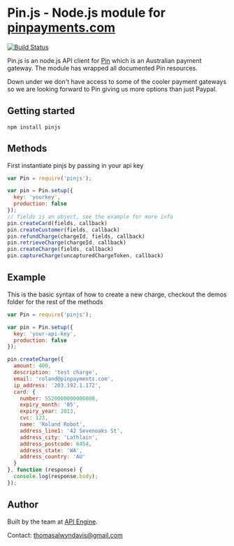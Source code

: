 # Pin.js - Node.js module for [pinpayments.com](http://pinpayments.com)

[![Build Status](https://secure.travis-ci.org/ApiEngine/pinjs.png?branch=master)](http://travis-ci.org/ApiEngine/pinjs)

Pin.js is an node.js API client for [Pin](https://pinpayments.com/) which is an Australian payment gateway.    The module has wrapped all documented Pin resources.

Down under we don't have access to some of the cooler payment gateways so we are looking forward to Pin giving us more options than just Paypal.

## Getting started

```
npm install pinjs
```

## Methods

First instantiate pinjs by passing in your api key 

```javascript
var Pin = require('pinjs');

var pin = Pin.setup({
  key: 'yourkey',
  production: false
});
// fields is an object, see the example for more info
pin.createCard(fields, callback)
pin.createCustomer(fields, callback)
pin.refundCharge(chargeId, fields, callback)
pin.retrieveCharge(chargeId, callback)
pin.createCharge(fields, callback)
pin.captureCharge(uncapturedChargeToken, callback)
```

## Example

This is the basic syntax of how to create a new charge, checkout the demos folder for the rest of the methods

```javascript
var Pin = require('pinjs');

var pin = Pin.setup({
  key: 'your-api-key',
  production: false
});

pin.createCharge({
  amount: 400,
  description: 'test charge',
  email: 'roland@pinpayments.com',
  ip_address: '203.192.1.172',
  card: {
    number: 5520000000000000,
    expiry_month: '05',
    expiry_year: 2013,
    cvc: 123,
    name: 'Roland Robot',
    address_line1: '42 Sevenoaks St',
    address_city: 'Lathlain',
    address_postcode: 6454,
    address_state: 'WA',
    address_country: 'AU'
  }  
}, function (response) {  
  console.log(response.body);
});
```

## Author

Built by the team at [API Engine](http://apiengine.io).

Contact: thomasalwyndavis@gmail.com

<img alt="Clicky" width="1" height="1" src="//in.getclicky.com/66606907ns.gif" />

